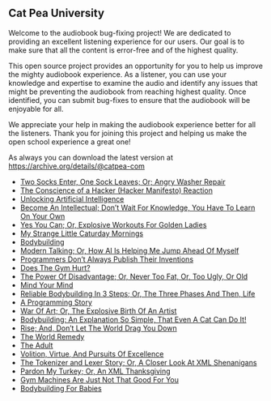 Cat Pea University
---

Welcome to the audiobook bug-fixing project! We are dedicated to providing an excellent listening experience for our users. Our goal is to make sure that all the content is error-free and of the highest quality.

This open source project provides an opportunity for you to help us improve the mighty audiobook experience. As a listener, you can use your knowledge and expertise to examine the audio and identify any issues that might be preventing the audiobook from reaching highest quality. Once identified, you can submit bug-fixes to ensure that the audiobook will be enjoyable for all.

We appreciate your help in making the audiobook experience better for all the listeners. Thank you for joining this project and helping us make the open school experience a great one!

As always you can download the latest version at https://archive.org/details/@catpea-com

- [Two Socks Enter, One Sock Leaves; Or; Angry Washer Repair](docs/poem-1754.mp3)
- [The Conscience of a Hacker (Hacker Manifesto) Reaction](docs/poem-1753.mp3)
- [Unlocking Artificial Intelligence](docs/poem-1752.mp3)
- [Become An Intellectual; Don’t Wait For Knowledge, You Have To Learn On Your Own](docs/poem-1751.mp3)
- [Yes You Can; Or, Explosive Workouts For Golden Ladies](docs/poem-1750.mp3)
- [My Strange Little Caturday Mornings](docs/poem-1749.mp3)
- [Bodybuilding](docs/poem-1748.mp3)
- [Modern Talking; Or, How AI Is Helping Me Jump Ahead Of Myself](docs/poem-1747.mp3)
- [Programmers Don’t Always Publish Their Inventions](docs/poem-1746.mp3)
- [Does The Gym Hurt?](docs/poem-1745.mp3)
- [The Power Of Disadvantage; Or, Never Too Fat, Or, Too Ugly, Or Old](docs/poem-1744.mp3)
- [Mind Your Mind](docs/poem-1743.mp3)
- [Reliable Bodybuilding In 3 Steps; Or, The Three Phases And Then, Life](docs/poem-1742.mp3)
- [A Programming Story](docs/poem-1741.mp3)
- [War Of Art; Or, The Explosive Birth Of An Artist](docs/poem-1740.mp3)
- [Bodybuilding: An Explanation So Simple, That Even A Cat Can Do It!](docs/poem-1739.mp3)
- [Rise; And, Don’t Let The World Drag You Down](docs/poem-1738.mp3)
- [The World Remedy](docs/poem-1737.mp3)
- [The Adult](docs/poem-1736.mp3)
- [Volition, Virtue, And Pursuits Of Excellence](docs/poem-1735.mp3)
- [The Tokenizer and Lexer Story; Or, A Closer Look At XML Shenanigans](docs/poem-1734.mp3)
- [Pardon My Turkey; Or, An XML Thanksgiving](docs/poem-1733.mp3)
- [Gym Machines Are Just Not That Good For You](docs/poem-1732.mp3)
- [Bodybuilding For Babies](docs/poem-1731.mp3)

